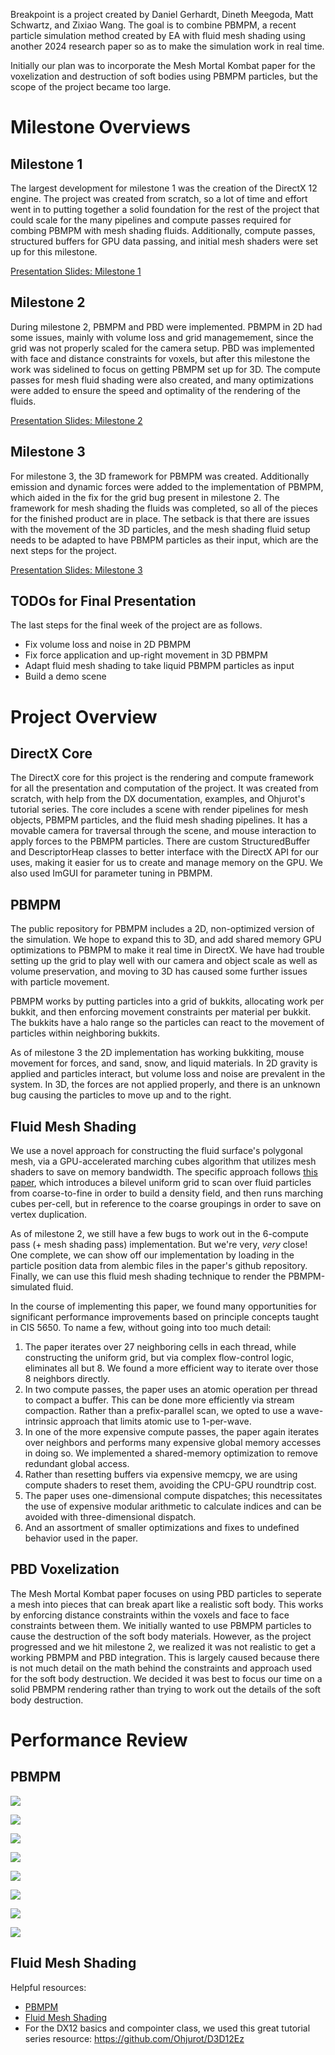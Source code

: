 Breakpoint is a project created by Daniel Gerhardt, Dineth Meegoda, Matt Schwartz, and Zixiao Wang. The goal is to combine PBMPM, a recent particle simulation method created by EA with fluid mesh shading using another 2024 research paper so as to make the simulation work in real time. 

Initially our plan was to incorporate the Mesh Mortal Kombat paper for the voxelization and destruction of soft bodies using PBMPM particles, but the scope of the project became too large.

# Milestone Overviews

## Milestone 1

The largest development for milestone 1 was the creation of the DirectX 12 engine. The project was created from scratch, so a lot of time and effort went in to putting together a solid foundation for the rest of the project that could scale for the many pipelines and compute passes required for combing PBMPM with mesh shading fluids. Additionally, compute passes, structured buffers for GPU data passing, and initial mesh shaders were set up for this milestone.

[Presentation Slides: Milestone 1](https://docs.google.com/presentation/d/1uvDaPuCbTf3sGTrdG3B5cbSMfCqcLp-30cOSEHXo5kk/edit?usp=sharing)

## Milestone 2

During milestone 2, PBMPM and PBD were implemented. PBMPM in 2D had some issues, mainly with volume loss and grid managemement, since the grid was not properly scaled for the camera setup. PBD was implemented with face and distance constraints for voxels, but after this milestone the work was sidelined to focus on getting PBMPM set up for 3D. The compute passes for mesh fluid shading were also created, and many optimizations were added to ensure the speed and optimality of the rendering of the fluids. 

[Presentation Slides: Milestone 2](https://docs.google.com/presentation/d/13KYH3RUm3WJH41AbbYVSyAzI5QF6jys8uZgEHLffQEA/edit?usp=sharing)

## Milestone 3

For milestone 3, the 3D framework for PBMPM was created. Additionally emission and dynamic forces were added to the implementation of PBMPM, which aided in the fix for the grid bug present in milestone 2. The framework for mesh shading the fluids was completed, so all of the pieces for the finished product are in place. The setback is that there are issues with the movement of the 3D particles, and the mesh shading fluid setup needs to be adapted to have PBMPM particles as their input, which are the next steps for the project.

[Presentation Slides: Milestone 3](https://docs.google.com/presentation/d/10rVP-IElwPZj0ps3fi2w58sSem8OLQtoXfR4WyeSV_s/edit?usp=sharing)

## TODOs for Final Presentation

The last steps for the final week of the project are as follows.
- Fix volume loss and noise in 2D PBMPM
- Fix force application and up-right movement in 3D PBMPM
- Adapt fluid mesh shading to take liquid PBMPM particles as input
- Build a demo scene

# Project Overview

## DirectX Core

The DirectX core for this project is the rendering and compute framework for all the presentation and computation of the project. It was created from scratch, with help from the DX documentation, examples, and Ohjurot's tutorial series. The core includes a scene with render pipelines for mesh objects, PBMPM particles, and the fluid mesh shading pipelines. It has a movable camera for traversal through the scene, and mouse interaction to apply forces to the PBMPM particles. There are custom StructuredBuffer and DescriptorHeap classes to better interface with the DirectX API for our uses, making it easier for us to create and manage memory on the GPU. We also used ImGUI for parameter tuning in PBMPM.

## PBMPM

The public repository for PBMPM includes a 2D, non-optimized version of the simulation. We hope to expand this to 3D, and add shared memory GPU optimizations to PBMPM to make it real time in DirectX. We have had trouble setting up the grid to play well with our camera and object scale as well as volume preservation, and moving to 3D has caused some further issues with particle movement.

PBMPM works by putting particles into a grid of bukkits, allocating work per bukkit, and then enforcing movement constraints per material per bukkit. The bukkits have a halo range so the particles can react to the movement of particles within neighboring bukkits.

As of milestone 3 the 2D implementation has working bukkiting, mouse movement for forces, and sand, snow, and liquid materials. In 2D gravity is applied and particles interact, but volume loss and noise are prevalent in the system. In 3D, the forces are not applied properly, and there is an unknown bug causing the particles to move up and to the right.

## Fluid Mesh Shading

We use a novel approach for constructing the fluid surface's polygonal mesh, via a GPU-accelerated marching cubes algorithm that utilizes mesh shaders to save on memory bandwidth. The specific approach follows [this paper](https://dl.acm.org/doi/10.1145/3651285), which introduces a bilevel uniform grid to scan over fluid particles from coarse-to-fine in order to build a density field, and then runs marching cubes per-cell, but in reference to the coarse groupings in order to save on vertex duplication.

As of milestone 2, we still have a few bugs to work out in the 6-compute pass (+ mesh shading pass) implementation. But we're very, *very* close! One complete, we can show off our implementation by loading in the particle position data from alembic files in the paper's github repository. Finally, we can use this fluid mesh shading technique to render the PBMPM-simulated fluid.

In the course of implementing this paper, we found many opportunities for significant performance improvements based on principle concepts taught in CIS 5650. To name a few, without going into too much detail:
1. The paper iterates over 27 neighboring cells in each thread, while constructing the uniform grid, but via complex flow-control logic, eliminates all but 8. We found a more efficient way to iterate over those 8 neighbors directly.
2. In two compute passes, the paper uses an atomic operation per thread to compact a buffer. This can be done more efficiently via stream compaction. Rather than a prefix-parallel scan, we opted to use a wave-intrinsic approach that limits atomic use to 1-per-wave.
3. In one of the more expensive compute passes, the paper again iterates over neighbors and performs many expensive global memory accesses in doing so. We implemented a shared-memory optimization to remove redundant global access.
4. Rather than resetting buffers via expensive memcpy, we are using compute shaders to reset them, avoiding the CPU-GPU roundtrip cost.
5. The paper uses one-dimensional compute dispatches; this necessitates the use of expensive modular arithmetic to calculate indices and can be avoided with three-dimensional dispatch.
7. And an assortment of smaller optimizations and fixes to undefined behavior used in the paper.

## PBD Voxelization

The Mesh Mortal Kombat paper focuses on using PBD particles to seperate a mesh into pieces that can break apart like a realistic soft body. This works by enforcing distance constraints within the voxels and face to face constraints between them. We initially wanted to use PBMPM particles to cause the destruction of the soft body materials. However, as the project progressed and we hit milestone 2, we realized it was not realistic to get a working PBMPM and PBD integration. This is largely caused because there is not much detail on the math behind the constraints and approach used for the soft body destruction. We decided it was best to focus our time on a solid PBMPM rendering rather than trying to work out the details of the soft body destruction.

# Performance Review

## PBMPM

![](app/image/particlecount.png)

![](app/image/itercount.png)

![](app/image/substepcount.png)

![](app/image/gridsize.png)

![](app/image/griddispatch.png)

![](app/image/particledispatch.png)

![](app/image/cellaxis.png)

![](app/image/bukkithalosize.png)

## Fluid Mesh Shading

Helpful resources: 
- [PBMPM](https://www.ea.com/seed/news/siggraph2024-pbmpm)
- [Fluid Mesh Shading](https://dl.acm.org/doi/10.1145/3651285)
- For the DX12 basics and compointer class, we used this great tutorial series resource: https://github.com/Ohjurot/D3D12Ez
